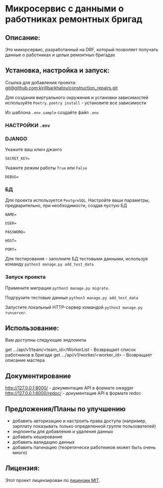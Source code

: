 # Микросервис с данными о работниках ремонтных бригад

## Описание:

Это микорсервис, разработанный на DRF, который позволяет получать данные о работниках и целых ремонтных бригадах

## Установка, настройка и запуск:

Ссылка для добавления проекта:
[git@github.com:kirillbarkhatov/construction_repairs.git]()

Для создания виртуального окружения и установки зависимостей используйте `Poetry`. `poetry install` - установите все зависимости

Из шаблона `.env.sample` создайте файл `.env`

### НАСТРОЙКИ `.env`
### DJANGO

Укажите ваш ключ джанго

`SECRET_KEY=`

Укажите режим работы `True` или `False`

`DEBUG=`

### БД

Для проекта используется `PostgreSQL`. Настройте ваши параметры, предварительно, при необходимости, создав пустую БД

`NAME=`

`USER=`

`PASSWORD=`

`HOST=`

`PORT=`

Для тестирования - заполните БД тестовыми данными, используя команду `python3 manage.py add_test_data`


### Запуск проекта

Примените миграции `python3 manage.py migrate`.

Подгрузите тестовые данные `python3 manage.py add_test_data`

Запустите локальный HTTP-сервер командой `python3 manage.py runserver`.

## Использование:

Вам доступны следующие эндпоинты

get .../api/v1/team/<team_id>/WorkerList - Возвращает список работников в бригаде
get .../api/v1/worker/<worker_id> - Возвращает описание мастера

## Документирование

http://127.0.0.1:8000/ - документация API в формате swagger
http://127.0.0.1:8000/redoc/ - документация API в формате redoc

## Предложения/Планы по улучшению

- добавить авторизацию и настроить права доступа (например, зарплату показывать только определенной группе пользователей)
- эндпоинты для добавления и удаления данных
- добавить кеширование
- добавить валидацию данных
- добавить пагинацию (теоретически работников может быть очень много)


## Лицензия:

Этот проект лицензирован по [лицензии MIT](LICENSE).